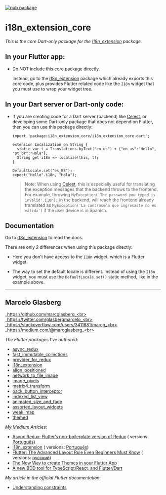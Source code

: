 [![pub package](https://img.shields.io/pub/v/i18n_extension_core.svg)](https://pub.dartlang.org/packages/i18n_extension)

# i18n_extension_core

_This is the core Dart-only package for
the [i18n_extension](https://pub.dev/packages/i18n_extension) package._

## In your Flutter app:

* Do NOT include this core package directly.

  Instead, go to the [i18n_extension](https://pub.dev/packages/i18n_extension) package which
  already exports this core code, plus provides Flutter related code like the `I18n` widget
  that you must use to wrap your widget tree.

## In your Dart server or Dart-only code:

* If you are creating code for a Dart server (backend) like [Celest](https://celest.dev/), or
  developing some Dart-only package that does not depend on Flutter, then you can use this package
  directly:

  ```
  import 'package:i18n_extension_core/i18n_extension_core.dart';
  
  extension Localization on String {
    static var t = Translations.byText("en_us") + {"en_us":"Hello", "pt_br":"Hola"};
    String get i18n => localize(this, t);
  }
  
  DefaultLocale.set("es_ES");
  expect("Hello".i18n, "Hola");
  ```                                                              

  > Note: When using [Celest](https://celest.dev/), this is especially useful for translating the
  exception messages that the backend throws to the frontend. For example,
  throwing `MyException('The password you typed is invalid'.i18n);` in the backend, will
  reach the frontend already translated
  as `MyException('La contraseña que ingresaste no es válida')` if the user device is in Spanish.

## Documentation

Go to [i18n_extension](https://pub.dev/packages/i18n_extension) to read the docs.

There are only 2 differences when using this package directly:

* Here you don't have access to the `I18n` widget, which is a Flutter widget.

* The way to set the default locale is different. Instead of using the `I18n` widget, you must use
  the `DefaultLocale.set()` static method, like in the example above.

********

## Marcelo Glasberg

_https://github.com/marcglasberg_<br>
_https://twitter.com/glasbergmarcelo_<br>
_https://stackoverflow.com/users/3411681/marcg_<br>
_https://medium.com/@marcglasberg_<br>

*The Flutter packages I've authored:*

* <a href="https://pub.dev/packages/async_redux">async_redux</a>
* <a href="https://pub.dev/packages/fast_immutable_collections">fast_immutable_collections</a>
* <a href="https://pub.dev/packages/provider_for_redux">provider_for_redux</a>
* <a href="https://pub.dev/packages/i18n_extension">i18n_extension</a>
* <a href="https://pub.dev/packages/align_positioned">align_positioned</a>
* <a href="https://pub.dev/packages/network_to_file_image">network_to_file_image</a>
* <a href="https://pub.dev/packages/image_pixels">image_pixels</a>
* <a href="https://pub.dev/packages/matrix4_transform">matrix4_transform</a>
* <a href="https://pub.dev/packages/back_button_interceptor">back_button_interceptor</a>
* <a href="https://pub.dev/packages/indexed_list_view">indexed_list_view</a>
* <a href="https://pub.dev/packages/animated_size_and_fade">animated_size_and_fade</a>
* <a href="https://pub.dev/packages/assorted_layout_widgets">assorted_layout_widgets</a>
* <a href="https://pub.dev/packages/weak_map">weak_map</a>
* <a href="https://pub.dev/packages/themed">themed</a>

*My Medium Articles:*

* <a href="https://medium.com/flutter-community/https-medium-com-marcglasberg-async-redux-33ac5e27d5f6">
  Async Redux: Flutter’s non-boilerplate version of Redux</a> (
  versions: <a href="https://medium.com/flutterando/async-redux-pt-brasil-e783ceb13c43">
  Português</a>)
* <a href="https://medium.com/flutter-community/i18n-extension-flutter-b966f4c65df9">
  i18n_extension</a> (
  versions: <a href="https://medium.com/flutterando/qual-a-forma-f%C3%A1cil-de-traduzir-seu-app-flutter-para-outros-idiomas-ab5178cf0336">
  Português</a>)
* <a href="https://medium.com/flutter-community/flutter-the-advanced-layout-rule-even-beginners-must-know-edc9516d1a2">
  Flutter: The Advanced Layout Rule Even Beginners Must Know</a> (
  versions: <a href="https://habr.com/ru/post/500210/">русский</a>)
* <a href="https://medium.com/flutter-community/the-new-way-to-create-themes-in-your-flutter-app-7fdfc4f3df5f">
  The New Way to create Themes in your Flutter App</a>
* <a href="https://medium.com/@marcglasberg/a-new-bdd-tool-for-typescript-javascript-and-dart-673933b3b38e">
  A new BDD tool for TypeScript/React, and Flutter/Dart</a>

*My article in the official Flutter documentation*:

* <a href="https://flutter.dev/docs/development/ui/layout/constraints">Understanding constraints</a>

